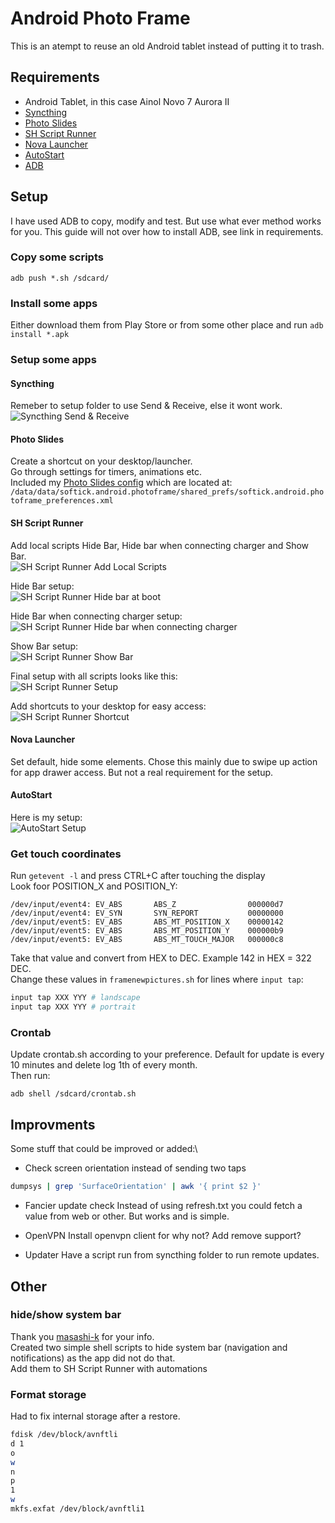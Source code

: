 # Android Photo Frame
 
This is an atempt to reuse an old Android tablet instead of putting it to trash.

## Requirements
- Android Tablet, in this case Ainol Novo 7 Aurora II
- [Syncthing](https://play.google.com/store/apps/details?id=com.nutomic.syncthingandroid "Syncthing")
- [Photo Slides](https://play.google.com/store/apps/details?id=softick.android.photoframe "Photo Slides")
- [SH Script Runner](https://play.google.com/store/apps/details?id=com.adamioan.scriptrunner "SH Script Runner")
- [Nova Launcher](https://play.google.com/store/apps/details?id=com.teslacoilsw.launcher "Nova Launcher")
- [AutoStart](https://play.google.com/store/apps/details?id=com.autostart "AutoStart")
- [ADB](https://www.xda-developers.com/install-adb-windows-macos-linux/ "ADB")

## Setup
I have used ADB to copy, modify and test. But use what ever method works for you. This guide will not over how to install ADB, see link in requirements.

### Copy some scripts
`adb push *.sh /sdcard/`

### Install some apps
Either download them from Play Store or from some other place and run `adb install *.apk`

### Setup some apps
#### Syncthing
Remeber to setup folder to use Send & Receive, else it wont work.\
![Syncthing Send & Receive](Screenshots/syncthing_folder_type_send_receive.png "Folder Type")
#### Photo Slides
Create a shortcut on your desktop/launcher.\
Go through settings for timers, animations etc.\
Included my [Photo Slides config](Configs/softick.android.photoframe_preferences.xml "Photo Slides config") which are located at:
`/data/data/softick.android.photoframe/shared_prefs/softick.android.photoframe_preferences.xml`
#### SH Script Runner
Add local scripts Hide Bar, Hide bar when connecting charger and Show Bar.\
![SH Script Runner Add Local Scripts](Screenshots/sh_script_runner_add_scripts.png "Local Scripts")

Hide Bar setup:\
![SH Script Runner Hide bar at boot](Screenshots/sh_script_runner_hide_bar_at_boot.png "Hide bar at boot")

Hide Bar when connecting charger setup:\
![SH Script Runner Hide bar when connecting charger](Screenshots/sh_script_runner_hide_bar_connect_charger.png "Hide bar connecting charger")

Show Bar setup:\
![SH Script Runner Show Bar](Screenshots/sh_script_runner_show_bar_manual.png "Show Bar manual")

Final setup with all scripts looks like this:\
![SH Script Runner Setup](Screenshots/sh_script_runner_setup.png "Final setup")

Add shortcuts to your desktop for easy access:\
![SH Script Runner Shortcut](Screenshots/sh_script_runner_add_shortcut.png "Add shortcut")

#### Nova Launcher
Set default, hide some elements. Chose this mainly due to swipe up action for app drawer access. But not a real requirement for the setup.

#### AutoStart
Here is my setup:\
![AutoStart Setup](Screenshots/autostart_setup.png "AutoStart setup")

### Get touch coordinates
Run `getevent -l` and press CTRL+C after touching the display\
Look foor POSITION_X and POSITION_Y:
```
/dev/input/event4: EV_ABS       ABS_Z                000000d7            
/dev/input/event4: EV_SYN       SYN_REPORT           00000000            
/dev/input/event5: EV_ABS       ABS_MT_POSITION_X    00000142            
/dev/input/event5: EV_ABS       ABS_MT_POSITION_Y    000000b9            
/dev/input/event5: EV_ABS       ABS_MT_TOUCH_MAJOR   000000c8      
```
Take that value and convert from HEX to DEC. Example 142 in HEX = 322 DEC.\
Change these values in `framenewpictures.sh` for lines where `input tap`:
```bash
input tap XXX YYY # landscape
input tap XXX YYY # portrait
```

### Crontab
Update crontab.sh according to your preference. Default for update is every 10 minutes and delete log 1th of every month.\
Then run:
```shell
adb shell /sdcard/crontab.sh
```

## Improvments
Some stuff that could be improved or added:\
- Check screen orientation instead of sending two taps
```bash
dumpsys | grep 'SurfaceOrientation' | awk '{ print $2 }'
```

- Fancier update check
Instead of using refresh.txt you could fetch a value from web or other. But works and is simple.

- OpenVPN
Install openvpn client for why not? Add remove support?

- Updater
Have a script run from syncthing folder to run remote updates.

## Other
### hide/show system bar
Thank you [masashi-k](https://masashi-k.blogspot.com/2013/09/hide-show-system-bar-of-android.html "masashi-k blog") for your info.\
Created two simple shell scripts to hide system bar (navigation and notifications) as the app did not do that.\
Add them to SH Script Runner with automations

### Format storage
Had to fix internal storage after a restore.
```bash
fdisk /dev/block/avnftli
d 1
o
w
n
p
1
w
mkfs.exfat /dev/block/avnftli1
```
